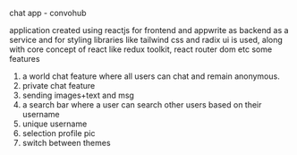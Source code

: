 
chat app - convohub

application created using reactjs for frontend and appwrite as backend as a service and for styling libraries like tailwind css and radix ui is used, along with core concept of react like redux toolkit, react router dom etc
some features

1) a world chat feature where all users can chat and remain anonymous.
2) private chat feature
3) sending images+text and msg
4) a search bar where a user can search other users based on their username
5) unique username
6) selection profile pic
7) switch between themes
